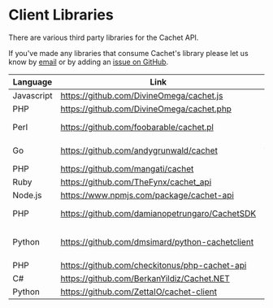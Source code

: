 # Client Libraries

There are various third party libraries for the Cachet API.

If you've made any libraries that consume Cachet's library please let us know by [email](mailto:support@cachethq.io) or by adding an [issue on GitHub](https://github.com/cachethq/cachet/issues).

| Language   | Link                                            | Author              |
|------------|-------------------------------------------------|---------------------|
| Javascript | https://github.com/DivineOmega/cachet.js        | Jordan Hall         |
| PHP        | https://github.com/DivineOmega/cachet.php       | Jordan Hall         |
| Perl       | https://github.com/foobarable/cachet.pl         | Ralph Krimmel       |
| Go         | https://github.com/andygrunwald/cachet          | Andy Grunwald       |
| PHP        | https://github.com/mangati/cachet               | Rogerio Lino        |
| Ruby       | https://github.com/TheFynx/cachet_api           | Levi Smith          |
| Node.js    | https://www.npmjs.com/package/cachet-api        | Elad Nava           |
| PHP        | https://github.com/damianopetrungaro/CachetSDK  | Damiano Petrungaro  |
| Python     | https://github.com/dmsimard/python-cachetclient | David Moreau Simard |
| PHP        | https://github.com/checkitonus/php-cachet-api   | CheckItOn.us        |
| C#         | https://github.com/BerkanYildiz/Cachet.NET      | Berkan Yildiz       |
| Python     | https://github.com/ZettaIO/cachet-client        | Einar Forselv       |

